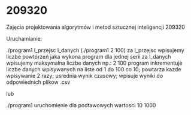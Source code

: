 # 209320
Zajęcia projektowania algorytmów i metod sztucznej inteligencji 209320

Uruchamianie:

./program1 l_przejsc l_danych (./program1 2 100)
za l_przejsc wpisujemy liczbe powtórzeń jaka wykona program dla jednej serii
za l_danych wpisujemy maksymalna liczbe danych
np.: 2 100    program inkrementuje liczbe danych wpisywanych na liste od 1 do 100 co 10; powtarza kazde wpisywanie 2 razy;
usrednia wynik czasowy; wpisuje wyniki do odpowiednich plikow .csv

lub 
	
./program1
uruchomienie dla podtawowych wartosci 10 1000
